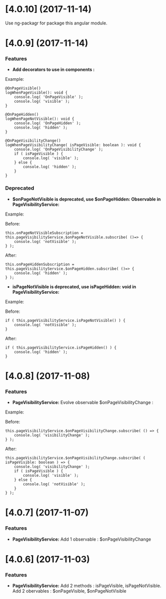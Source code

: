 <a name="4.0.11"></a>
# [4.0.10] (2017-11-14)

Use ng-packagr for package this angular module.

<a name="4.0.9"></a>
# [4.0.9] (2017-11-14)

### Features
* **Add decorators to use in components :**

Example:

```
@OnPageVisible()
logWhenPageVisible(): void {
    console.log( 'OnPageVisible' );
    console.log( 'visible' );
}

@OnPageHidden()
logWhenPageNotVisible(): void {
    console.log( 'OnPageHidden' );
    console.log( 'hidden' );
}

@OnPageVisibilityChange()
logWhenPageVisibilityChange( isPageVisible: boolean ): void {
    console.log( 'OnPageVisibilityChange' );
    if ( isPageVisible ) {
        console.log( 'visible' );
    } else {
        console.log( 'hidden' );
    }
}
```

### Deprecated
* **$onPageNotVisible is deprecated, use $onPageHidden: Observable<void> in PageVisibilityService:**
  
Example:

Before:
```
this.onPageNotVisibleSubscription = this.pageVisibilityService.$onPageNotVisible.subscribe( ()=> {
    console.log( 'notVisible' );
} );

```

After:
```
this.onPageHiddenSubscription = this.pageVisibilityService.$onPageHidden.subscribe( ()=> {
    console.log( 'hidden' );
} );
```
* **isPageNotVisible is deprecated, use isPageHidden: void in PageVisibilityService:**

Example:

Before:
```
if ( this.pageVisibilityService.isPageNotVisible() ) {
    console.log( 'notVisible' );
}

```

After:
```
if ( this.pageVisibilityService.isPageHidden() ) {
    console.log( 'hidden' );
}
```
  
<a name="4.0.8"></a>
# [4.0.8] (2017-11-08)

### Features
* **PageVisibilityService:** Evolve observable $onPageVisibilityChange :

Example:

Before:
```
this.pageVisibilityService.$onPageVisibilityChange.subscribe( () => {
    console.log( 'visibilityChange' );
} );

```

After:
```
this.pageVisibilityService.$onPageVisibilityChange.subscribe( ( isPageVisible: boolean ) => {
    console.log( 'visibilityChange' );
    if ( isPageVisible ) {
        console.log( 'visible' );
    } else {
        console.log( 'notVisible' );
    }
} );
```

<a name="4.0.7"></a>
# [4.0.7] (2017-11-07)

### Features
* **PageVisibilityService:** Add 1 observable : $onPageVisibilityChange 

<a name="4.0.6"></a>
# [4.0.6] (2017-11-03)

### Features
* **PageVisibilityService:** Add 2 methods : isPageVisible, isPageNotVisible. Add 2 obervables : $onPageVisible, $onPageNotVisible 
